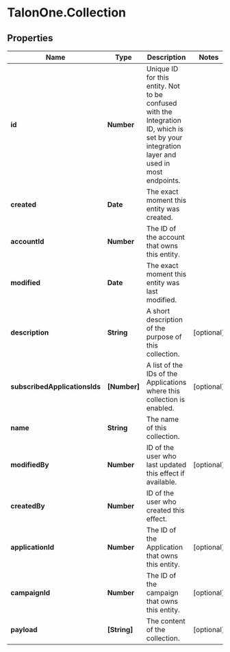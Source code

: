 # TalonOne.Collection

## Properties

Name | Type | Description | Notes
------------ | ------------- | ------------- | -------------
**id** | **Number** | Unique ID for this entity. Not to be confused with the Integration ID, which is set by your integration layer and used in most endpoints. | 
**created** | **Date** | The exact moment this entity was created. | 
**accountId** | **Number** | The ID of the account that owns this entity. | 
**modified** | **Date** | The exact moment this entity was last modified. | 
**description** | **String** | A short description of the purpose of this collection. | [optional] 
**subscribedApplicationsIds** | **[Number]** | A list of the IDs of the Applications where this collection is enabled. | [optional] 
**name** | **String** | The name of this collection. | 
**modifiedBy** | **Number** | ID of the user who last updated this effect if available. | [optional] 
**createdBy** | **Number** | ID of the user who created this effect. | 
**applicationId** | **Number** | The ID of the Application that owns this entity. | [optional] 
**campaignId** | **Number** | The ID of the campaign that owns this entity. | [optional] 
**payload** | **[String]** | The content of the collection. | [optional] 


